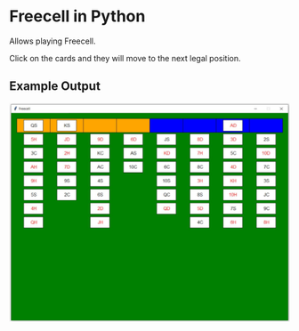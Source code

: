 # Freecell in Python

Allows playing Freecell.

Click on the cards and they will move to the next legal position.

## Example Output
![alt text](https://github.com/CameronDeweerd/freecell/blob/master/freecellExample.JPG?raw=true)
